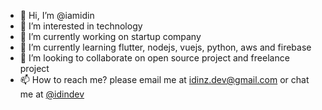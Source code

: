 - 👋 Hi, I’m @iamidin
- 👀 I’m interested in technology
- 🔭 I’m currently working on startup company
- 🌱 I’m currently learning flutter, nodejs, vuejs, python, aws and firebase
- 💞️ I’m looking to collaborate on open source project and freelance project
- 📫 How to reach me? please email me at idinz.dev@gmail.com or chat me at <a href="https://linkedin.com/in/idindev">@idindev</a>

<!--
**iamidin/iamidin** is a ✨ _special_ ✨ repository because its `README.md` (this file) appears on your GitHub profile.

Here are some ideas to get you started:

- 🔭 I’m currently working on ...
- 🌱 I’m currently learning ...
- 👯 I’m looking to collaborate on ...
- 🤔 I’m looking for help with ...
- 💬 Ask me about ...
- 📫 How to reach me: ...
- 😄 Pronouns: ...
- ⚡ Fun fact: ...
-->
